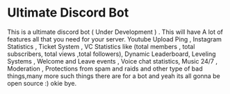 # Ultimate Discord Bot
 This is a ultimate discord bot ( Under Development ) . This will have A lot of features all that you need for your server. Youtube Upload Ping , Instagram Statistics , Ticket System , VC Statistics like (total members , total subscribers, total views ,total followers), Dynamic Leaderboard, Leveling Systems , Welcome and Leave events , Voice chat statistics, Music 24/7 , Moderation , Protections from spam and raids and other type of bad things,many more such things there are for a bot and yeah its all gonna be open source :) okie bye.
